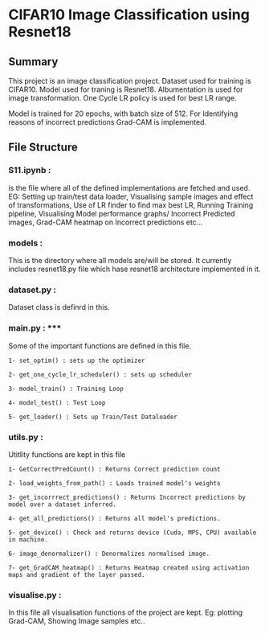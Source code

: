 # CIFAR10 Image Classification using Resnet18

## Summary
This project is an image classification project. Dataset used for training is CIFAR10. Model used for traning is Resnet18. Albumentation is used for image transformation. One Cycle LR policy is used for best LR range.

Model is trained for 20 epochs, with batch size of 512.
For Identifying reasons of incorrect predictions Grad-CAM is implemented.

## File Structure
### S11.ipynb : 
is the file where all of the defined implementations are fetched and used. EG: Setting up train/test data loader, Visualising sample images and effect of transformations, Use of LR finder to find max best LR, Running Training pipeline, Visualising Model performance graphs/ Incorrect Predicted images, Grad-CAM heatmap on Incorrect predictions etc...

### models :
This is the directory where all models are/will be stored. It currently includes resnet18.py file which hase resnet18 architecture implemented in it.

### dataset.py :
Dataset class is definrd in this.

### main.py : ***
Some of the important functions are defined in this file.

    1- set_optim() : sets up the optimizer

    2- get_one_cycle_lr_scheduler() : sets up scheduler

    3- model_train() : Training Loop

    4- model_test() : Test Loop

    5- get_loader() : Sets up Train/Test Dataloader

### utils.py :
Utitlity functions are kept in this file
    
    1- GetCorrectPredCount() : Returns Correct prediction count

    2- load_weights_from_path() : Loads trained model's weights

    3- get_incorrrect_predictions() : Returns Incorrect predictions by model over a dataset inferred.

    4- get_all_predictions() : Returns all model's predictions.

    5- get_device() : Check and returns device (Cuda, MPS, CPU) available in machine.

    6- image_denormalizer() : Denormalizes normalised image.

    7- get_GradCAM_heatmap() : Returns Heatmap created using activation maps and gradient of the layer passed.

### visualise.py :
In this file all visualisation functions of the project are kept. Eg: plotting Grad-CAM, Showing Image samples etc..



